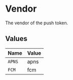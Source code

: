 # Vendor

The vendor of the push token.


## Values

| Name   | Value  |
| ------ | ------ |
| `APNS` | apns   |
| `FCM`  | fcm    |